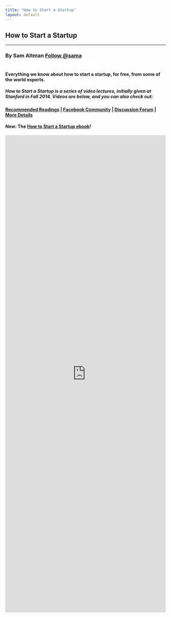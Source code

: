```yaml
---
title: "How to Start a Startup"
layout: default
---
```

<div class="container">
  <h2>How to Start a Startup</h2>
  <hr />
</div>

<div class="jumbotron">
  <h3>
    By Sam Altman <a href="https://twitter.com/sama" class="twitter-follow-button" data-show-count="false" data-show-screen-name="true">Follow @sama</a>
    <iframe src="//www.facebook.com/plugins/follow.php?href=https%3A%2F%2Fwww.facebook.com%2Fsamaltman&amp;width&amp;height=80&amp;colorscheme=light&amp;layout=button&amp;show_faces=true&amp;appId=178422522168165" scrolling="no" frameborder="0" style="border:none; overflow:hidden; height:20px;" allowTransparency="true"></iframe>
  </h3>
  <h4><strong>Everything we know about how to start a startup, for free, from some of the world experts.</strong></h4>
  <h5>How to Start a Startup is a series of video lectures, initially given at Stanford in Fall 2014. Videos are below, and you can also check out: </h5>
  <h4><a href="lists/readings">Recommended Readings</a> | <a href="https://www.facebook.com/groups/556336557801913/">Facebook Community</a> | <a href="https://startupclass.co/">Discussion Forum</a> | <a href="lists/about/">More Details</a></h4>
  <h4> <strong>New: The <a href="http://the1st30.com/">How to Start a Startup ebook</a>! </strong> </h4>
  
</div>
<div class="huzzazWrapper" style="width:100%; height: 1500px; margin: 0 auto;"><iframe src="https://huzzaz.com/proembed/how-to-start-a-startup-2?layout=desideb&vpp=20" height="100%" width="100%" frameborder="0" webkitAllowFullScreen mozallowfullscreen allowFullScreen allowTransparency="true"></iframe></div>
